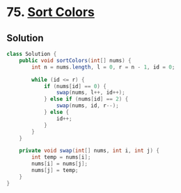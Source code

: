 # 75. [Sort Colors](https://leetcode.com/problems/sort-colors/description/?envType=daily-question&envId=2024-06-12)

## Solution

```java
class Solution {
    public void sortColors(int[] nums) {
        int n = nums.length, l = 0, r = n - 1, id = 0;

        while (id <= r) {
            if (nums[id] == 0) {
                swap(nums, l++, id++);
            } else if (nums[id] == 2) {
                swap(nums, id, r--);
            } else {
                id++;
            }
        }
    }

    private void swap(int[] nums, int i, int j) {
        int temp = nums[i];
        nums[i] = nums[j];
        nums[j] = temp;
    }
}
```
